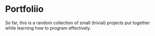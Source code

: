 # Portfoliio
So far, this is a random collection of small (trivial) projects put together while learning how to program effectively.
